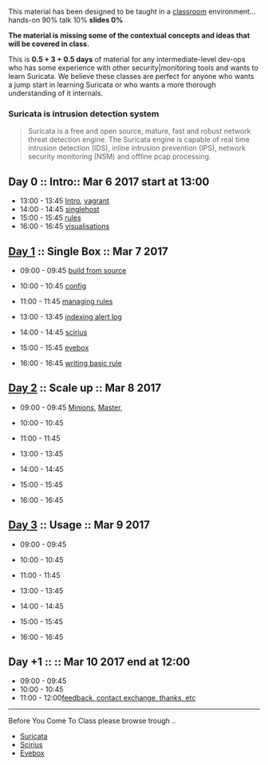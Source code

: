 
This material has been designed to be taught in a [classroom](https://ccdcoe.org/cyber-defence-monitoring-course-suite-module-1-0.html) environment... hands-on 90% talk 10% **slides 0%**

**The material is missing some of the contextual concepts and ideas that will be covered in class.**

This is **0.5 + 3 + 0.5 days** of material for any intermediate-level dev-ops who has some experience with other security|monitoring tools and wants to learn Suricata. We believe these classes are perfect for anyone who wants a jump start in learning Suricata or who wants a more thorough understanding of it internals.

### Suricata is intrusion detection system

> Suricata is a free and open source, mature, fast and robust network threat detection engine. The Suricata engine is capable of real time intrusion detection (IDS), inline intrusion prevention (IPS), network security monitoring (NSM) and offline pcap processing.

## Day 0 :: Intro:: Mar 6 2017 start at 13:00

 * 13:00 - 13:45 [Intro](/common/day_intro.md), [vagrant](/common/vagrant_intro.md)
 * 14:00 - 14:45 [singlehost](/Suricata/vagrant/singlehost/README.md)
 * 15:00 - 15:45 [rules](/Suricata/suricata/rules.intro.md)
 * 16:00 - 16:45 [visual](/Suricata/scirius.md)[isations](/Suricata/evebox.md)

## [Day 1](/Suricata/day_1/README.md) :: Single Box :: Mar 7 2017

 * 09:00 - 09:45 [build from source](/Suricata/suricata/build.md)
 * 10:00 - 10:45 [config](/Suricata/suricata/config.md)
 * 11:00 - 11:45 [managing rules](/Suricata/suricata/rules.md)


 * 13:00 - 13:45 [indexing alert log](/Suricata/suricata/rsyslog.md)
 * 14:00 - 14:45 [scirius](/Suricata/scirius/README.md)
 * 15:00 - 15:45 [evebox](/Suricata/evebox/README.md)
 * 16:00 - 16:45 [writing basic rule](/Suricata/suricata/writing.first.rule.md)


## [Day 2](/Suricata/day_2/README.md) :: Scale up :: Mar 8 2017

* 09:00 - 09:45 [Minions](/common/SetUpMinions.md), [Master](/common/SetUpMaster.md),
* 10:00 - 10:45
* 11:00 - 11:45


* 13:00 - 13:45
* 14:00 - 14:45
* 15:00 - 15:45
* 16:00 - 16:45


## [Day 3](/Suricata/day_3/README.md) :: Usage :: Mar 9 2017

* 09:00 - 09:45
* 10:00 - 10:45
* 11:00 - 11:45


* 13:00 - 13:45
* 14:00 - 14:45
* 15:00 - 15:45
* 16:00 - 16:45

## Day +1 :: :: Mar 10 2017 end at 12:00

* 09:00 - 09:45 []()
* 10:00 - 10:45[]()
* 11:00 - 12:00[feedback, contact exchange, thanks, etc](/common/Closing.md)


----

Before You Come To Class please browse trough ..

* [Suricata](/Suricata/suricata/README.md)
* [Scirius](/Suricata/scirius/README.md)
* [Evebox](/Suricata/evebox/README.md)
